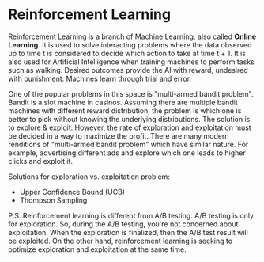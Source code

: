 # Reinforcement Learning


Reinforcement Learning is a branch of Machine Learning, also called **Online Learning**. It is used to solve interacting problems where the data observed up to time t is considered to decide which action to take at time t + 1. It is also used for Artificial Intelligence when training machines to perform tasks such as walking. Desired outcomes provide the AI with reward, undesired with punishment. Machines learn through trial and error.

One of the popular problems in this space is "multi-armed bandit problem". Bandit is a slot machine in casinos. Assuming there are multiple bandit machines with different reward distribution, the problem is which one is better to pick without knowing the underlying distributions. The solution is to explore & exploit. However, the rate of exploration and exploitation must be decided in a way to maximize the profit. There are many modern renditions of "multi-armed bandit problem" which have similar nature. For example, advertising different ads and explore which one leads to higher clicks and exploit it. 

Solutions for exploration vs. exploitation problem:
  * Upper Confidence Bound (UCB)
  * Thompson Sampling 




P.S. Reinforcement learning is different from A/B testing. A/B testing is only for exploration. So, during the A/B testing, you're not concerned about exploitation. When the exploration is finalized, then the A/B test result will be exploited. On the other hand, reinforcement learning is seeking to optimize exploration and exploitation at the same time. 
